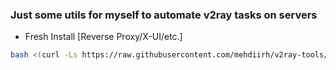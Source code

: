 ### Just some utils for myself to automate v2ray tasks on servers


- Fresh Install [Reverse Proxy/X-UI/etc.]
```bash
bash <(curl -Ls https://raw.githubusercontent.com/mehdiirh/v2ray-tools/master/fresh_install/init.sh)
```